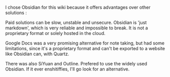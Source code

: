 I chose Obsidian for this wiki because it offers advantages over other solutions : 

Paid solutions can be slow, unstable and unsecure. Obsidian is 'just markdown', which is very reliable and impossible to break. It is not a proprietary format or solely hosted in the cloud.

Google Docs was a very promising alternative for note taking, but had some limitations, since it's a proprietary format and can't be exported to a website like Obsidian can, with Quartz.

There was also SiYuan and Outline. Prefered to use the widely used Obsidian. If it ever enshitiffies, I'll go look for an alternative.